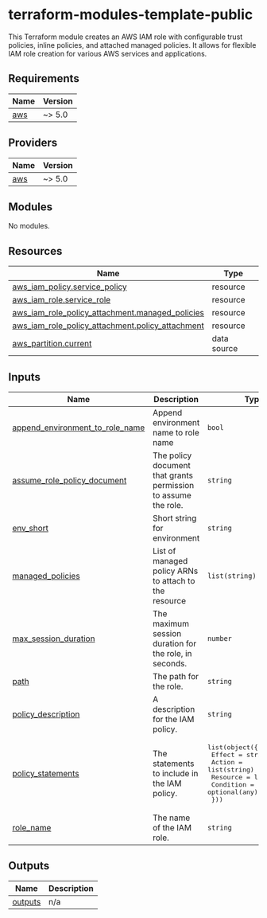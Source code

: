 # terraform-modules-template-public
This Terraform module creates an AWS IAM role with configurable trust policies, inline policies, and attached managed policies. It allows for flexible IAM role creation for various AWS services and applications.


<!-- BEGIN_TF_DOCS -->
## Requirements

| Name | Version |
|------|---------|
| <a name="requirement_aws"></a> [aws](#requirement\_aws) | ~> 5.0 |

## Providers

| Name | Version |
|------|---------|
| <a name="provider_aws"></a> [aws](#provider\_aws) | ~> 5.0 |

## Modules

No modules.

## Resources

| Name | Type |
|------|------|
| [aws_iam_policy.service_policy](https://registry.terraform.io/providers/hashicorp/aws/latest/docs/resources/iam_policy) | resource |
| [aws_iam_role.service_role](https://registry.terraform.io/providers/hashicorp/aws/latest/docs/resources/iam_role) | resource |
| [aws_iam_role_policy_attachment.managed_policies](https://registry.terraform.io/providers/hashicorp/aws/latest/docs/resources/iam_role_policy_attachment) | resource |
| [aws_iam_role_policy_attachment.policy_attachment](https://registry.terraform.io/providers/hashicorp/aws/latest/docs/resources/iam_role_policy_attachment) | resource |
| [aws_partition.current](https://registry.terraform.io/providers/hashicorp/aws/latest/docs/data-sources/partition) | data source |

## Inputs

| Name | Description | Type | Default | Required |
|------|-------------|------|---------|:--------:|
| <a name="input_append_environment_to_role_name"></a> [append\_environment\_to\_role\_name](#input\_append\_environment\_to\_role\_name) | Append environment name to role name | `bool` | `true` | no |
| <a name="input_assume_role_policy_document"></a> [assume\_role\_policy\_document](#input\_assume\_role\_policy\_document) | The policy document that grants permission to assume the role. | `string` | n/a | yes |
| <a name="input_env_short"></a> [env\_short](#input\_env\_short) | Short string for environment | `string` | n/a | yes |
| <a name="input_managed_policies"></a> [managed\_policies](#input\_managed\_policies) | List of managed policy ARNs to attach to the resource | `list(string)` | `[]` | no |
| <a name="input_max_session_duration"></a> [max\_session\_duration](#input\_max\_session\_duration) | The maximum session duration for the role, in seconds. | `number` | `3600` | no |
| <a name="input_path"></a> [path](#input\_path) | The path for the role. | `string` | `"/service-role/"` | no |
| <a name="input_policy_description"></a> [policy\_description](#input\_policy\_description) | A description for the IAM policy. | `string` | n/a | yes |
| <a name="input_policy_statements"></a> [policy\_statements](#input\_policy\_statements) | The statements to include in the IAM policy. | <pre>list(object({<br/>    Effect    = string<br/>    Action    = list(string)<br/>    Resource  = list(string)<br/>    Condition = optional(any)<br/>  }))</pre> | `[]` | no |
| <a name="input_role_name"></a> [role\_name](#input\_role\_name) | The name of the IAM role. | `string` | n/a | yes |

## Outputs

| Name | Description |
|------|-------------|
| <a name="output_outputs"></a> [outputs](#output\_outputs) | n/a |
<!-- END_TF_DOCS -->